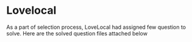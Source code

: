 # Lovelocal
As a part of selection process, LoveLocal had assigned few question to solve. Here are the solved question files attached below
